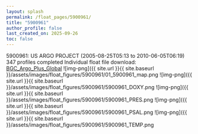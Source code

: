 ```yaml
---
layout: splash
permalink: /float_pages/5900961/
title: "5900961"
author_profile: false
last_created_on: 2025-09-26
toc: false
---
```

 
5900961: US ARGO PROJECT (2005-08-25T05:13 to 2010-06-05T06:19)
347 profiles completed
Individual float file download: [BGC_Argo_Plus_Global](https://ftp.soest.hawaii.edu/bgc_argo_plus/Individual_Floats/outliers_removed/5900961_Sprof_processed.nc)
![img-png]({{ site.url }}{{ site.baseurl }}/assets/images/float_figures/5900961/01_5900961_map.png
![img-png]({{ site.url }}{{ site.baseurl }}/assets/images/float_figures/5900961/5900961_DOXY.png
![img-png]({{ site.url }}{{ site.baseurl }}/assets/images/float_figures/5900961/5900961_PRES.png
![img-png]({{ site.url }}{{ site.baseurl }}/assets/images/float_figures/5900961/5900961_PSAL.png
![img-png]({{ site.url }}{{ site.baseurl }}/assets/images/float_figures/5900961/5900961_TEMP.png
